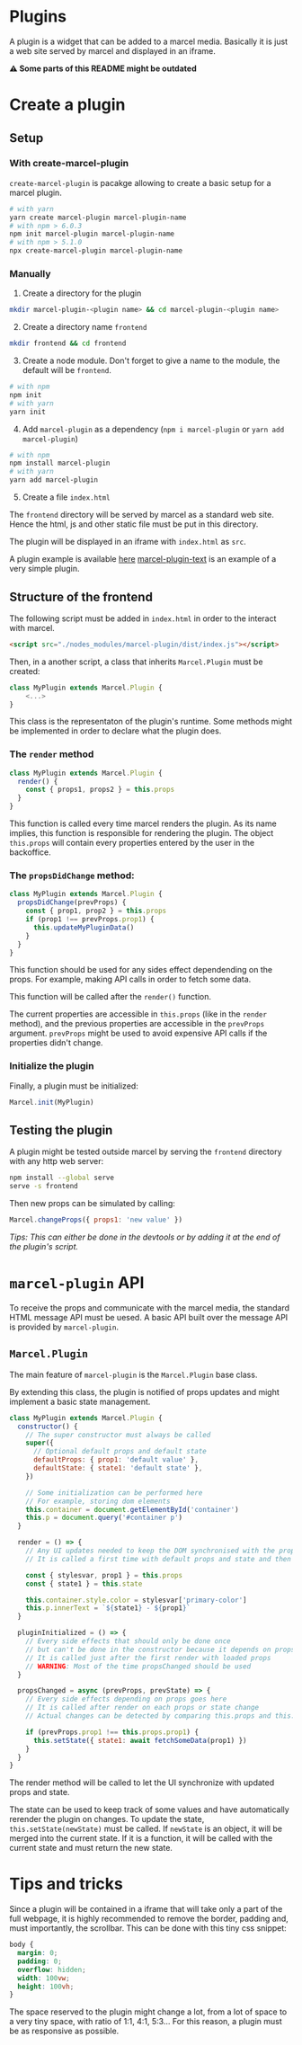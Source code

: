 # Plugins

A plugin is a widget that can be added to a marcel media.
Basically it is just a web site served by marcel and displayed in an iframe.

**:warning: Some parts of this README might be outdated**

# Create a plugin

## Setup

### With create-marcel-plugin

`create-marcel-plugin` is pacakge allowing to create a basic setup for a marcel plugin.

```sh
# with yarn
yarn create marcel-plugin marcel-plugin-name
# with npm > 6.0.3
npm init marcel-plugin marcel-plugin-name
# with npm > 5.1.0
npx create-marcel-plugin marcel-plugin-name
```

### Manually

1. Create a directory for the plugin

```sh
mkdir marcel-plugin-<plugin name> && cd marcel-plugin-<plugin name>
```

2. Create a directory name `frontend`

```sh
mkdir frontend && cd frontend
```

3. Create a node module. Don't forget to give a name to the module, the default will be `frontend`.

```sh
# with npm
npm init
# with yarn
yarn init
```

4. Add `marcel-plugin` as a dependency (`npm i marcel-plugin` or `yarn add marcel-plugin`)

```sh
# with npm
npm install marcel-plugin
# with yarn
yarn add marcel-plugin
```

5. Create a file `index.html`

The `frontend` directory will be served by marcel as a standard web site.
Hence the html, js and other static file must be put in this directory.

The plugin will be displayed in an iframe with `index.html` as `src`.

A plugin example is available [here](./example/simple)
[marcel-plugin-text](https://github.com/EmrysMyrddin/marcel-plugin-text) is an example of a very simple plugin.

## Structure of the frontend

The following script must be added in `index.html` in order to the interact with marcel.

```html
<script src="./nodes_modules/marcel-plugin/dist/index.js"></script>
```

Then, in a another script, a class that inherits `Marcel.Plugin` must be created:

```js
class MyPlugin extends Marcel.Plugin {
    <...>
}
```

This class is the representaton of the plugin's runtime. Some methods might be implemented in order to declare what the plugin does.

### The `render` method

```js
class MyPlugin extends Marcel.Plugin {
  render() {
    const { props1, props2 } = this.props
  }
}
```

This function is called every time marcel renders the plugin.
As its name implies, this function is responsible for rendering the plugin.
The object `this.props` will contain every properties entered by the user in the backoffice.

### The `propsDidChange` method:

```js
class MyPlugin extends Marcel.Plugin {
  propsDidChange(prevProps) {
    const { prop1, prop2 } = this.props
    if (prop1 !== prevProps.prop1) {
      this.updateMyPluginData()
    }
  }
}
```

This function should be used for any sides effect dependending on the props.
For example, making API calls in order to fetch some data.

This function will be called after the `render()` function.

The current properties are accessible in `this.props` (like in the `render` method), and the previous properties are accessible in the `prevProps` argument.
`prevProps` might be used to avoid expensive API calls if the properties didn't change.

### Initialize the plugin

Finally, a plugin must be initialized:

```js
Marcel.init(MyPlugin)
```

## Testing the plugin

A plugin might be tested outside marcel by serving the `frontend` directory with any http web server:

```sh
npm install --global serve
serve -s frontend
```

Then new props can be simulated by calling:

```js
Marcel.changeProps({ props1: 'new value' })
```

_Tips: This can either be done in the devtools or by adding it at the end of the plugin's script._

# `marcel-plugin` API

To receive the props and communicate with the marcel media, the standard HTML message API must be uesed.
A basic API built over the message API is provided by `marcel-plugin`.

## `Marcel.Plugin`

The main feature of `marcel-plugin` is the `Marcel.Plugin` base class.

By extending this class, the plugin is notified of props updates and might implement a basic state management.

```js
class MyPlugin extends Marcel.Plugin {
  constructor() {
    // The super constructor must always be called
    super({
      // Optional default props and default state
      defaultProps: { prop1: 'default value' },
      defaultState: { state1: 'default state' },
    })

    // Some initialization can be performed here
    // For example, storing dom elements
    this.container = document.getElementById('container')
    this.p = document.query('#container p')
  }

  render = () => {
    // Any UI updates needed to keep the DOM synchronised with the props and state
    // It is called a first time with default props and state and then each time props or state change

    const { stylesvar, prop1 } = this.props
    const { state1 } = this.state

    this.container.style.color = stylesvar['primary-color']
    this.p.innerText = `${state1} - ${prop1}`
  }

  pluginInitialized = () => {
    // Every side effects that should only be done once
    // but can't be done in the constructor because it depends on props goes here
    // It is called just after the first render with loaded props
    // WARNING: Most of the time propsChanged should be used
  }

  propsChanged = async (prevProps, prevState) => {
    // Every side effects depending on props goes here
    // It is called after render on each props or state change
    // Actual changes can be detected by comparing this.props and this.state with prevProps and prevState

    if (prevProps.prop1 !== this.props.prop1) {
      this.setState({ state1: await fetchSomeData(prop1) })
    }
  }
}
```

The render method will be called to let the UI synchronize with updated props and state.

The state can be used to keep track of some values and have automatically rerender the plugin on changes.
To update the state, `this.setState(newState)` must be called.
If `newState` is an object, it will be merged into the current state. If it is a function, it will be called with the current state and must return the new state.

# Tips and tricks

Since a plugin will be contained in a iframe that will take only a part of the full webpage, it is highly recommended to remove the border, padding and, must importantly, the scrollbar.
This can be done with this tiny css snippet:

```css
body {
  margin: 0;
  padding: 0;
  overflow: hidden;
  width: 100vw;
  height: 100vh;
}
```

The space reserved to the plugin might change a lot, from a lot of space to a very tiny space, with ratio of 1:1, 4:1, 5:3...
For this reason, a plugin must be as responsive as possible.
